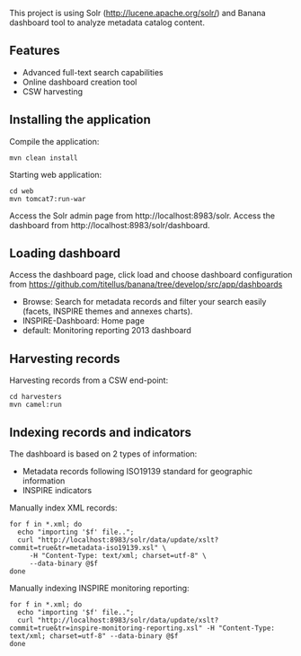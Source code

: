 
This project is using Solr (http://lucene.apache.org/solr/) and Banana dashboard tool to analyze metadata catalog content.

## Features

* Advanced full-text search capabilities
* Online dashboard creation tool
* CSW harvesting


## Installing the application

Compile the application:

```
mvn clean install
```


Starting web application:

```
cd web
mvn tomcat7:run-war
```

Access the Solr admin page from http://localhost:8983/solr.
Access the dashboard from http://localhost:8983/solr/dashboard.

## Loading dashboard

Access the dashboard page, click load and choose dashboard configuration from
https://github.com/titellus/banana/tree/develop/src/app/dashboards

* Browse: Search for metadata records and filter your search easily (facets, INSPIRE themes and annexes charts).
* INSPIRE-Dashboard: Home page
* default: Monitoring reporting 2013 dashboard


## Harvesting records

Harvesting records from a CSW end-point:

```
cd harvesters
mvn camel:run
```


## Indexing records and indicators

The dashboard is based on 2 types of information:
* Metadata records following ISO19139 standard for geographic information
* INSPIRE indicators


Manually index XML records:

```
for f in *.xml; do
  echo "importing '$f' file..";
  curl "http://localhost:8983/solr/data/update/xslt?commit=true&tr=metadata-iso19139.xsl" \
     -H "Content-Type: text/xml; charset=utf-8" \
     --data-binary @$f
done
```

Manually indexing INSPIRE monitoring reporting:

```
for f in *.xml; do
  echo "importing '$f' file..";
  curl "http://localhost:8983/solr/data/update/xslt?commit=true&tr=inspire-monitoring-reporting.xsl" -H "Content-Type: text/xml; charset=utf-8" --data-binary @$f
done
```
